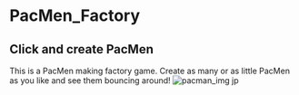 # PacMen_Factory 
## Click and create PacMen
This is a PacMen making factory game. Create as many or as little PacMen as you like and see them bouncing around!
![pacman_img jp](https://user-images.githubusercontent.com/87256580/131732200-d2f3c4a2-2694-4b4a-a61b-37ad181b7c21.jpg)
